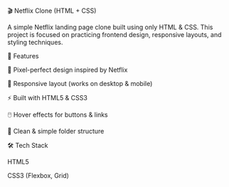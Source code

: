 🎬 Netflix Clone (HTML + CSS)

A simple Netflix landing page clone built using only HTML & CSS.
This project is focused on practicing frontend design, responsive layouts, and styling techniques.



📌 Features

🎨 Pixel-perfect design inspired by Netflix

📱 Responsive layout (works on desktop & mobile)

⚡ Built with HTML5 & CSS3

🖱️ Hover effects for buttons & links

📂 Clean & simple folder structure

🛠️ Tech Stack

HTML5

CSS3 (Flexbox, Grid)

